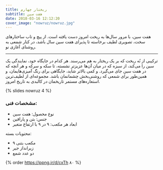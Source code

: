 ```yaml
---
title: ریختار چهارم
subtitle: هفت سین
date: 2018-03-16 12:12:20
cover_image: "nowruz/nowruz.jpg"
---
```

هفت سین، با مرور سال‌ها به ریخت امروز دست یافته است. از پیچ و تاب ساختارهای سخت، تصویری لطیف برخاسته تا پذیرای هفت سین سال باشد، در کنار شمعی به روشنای آغازی نو.

<hr class="style-two">

ترکیبی از نُه ریخت که بر یک ریختار به هم می‌رسند. هر کدام در جایگاه خود، نمایندگی یک سین را می‌کند، از سبزه که در میان آن‌ها عزیزتر نشسته، تا سکه و سرکه و هر آنچه که در هفت سین جای می‌گیرد. و کمی بالاتر شاید، جایگاهی برای رنگ آمیز‌ی‌هایمان، و همین‌طور برای شمعی که روشنی‌بخش چشمانمان باشد. مجموعه‌ای از لطیف‌ترین استعاره‌های مستمر تاریخمان در کالبدی به تاریخ امروز.

{% slides nowruz 4 %}	

### مشخصات فنی:

- نوع محصول: هفت سین
- جنس: بتن و پارافین
- ابعاد هر مکعب: ۹ در ۹ با ارتفاع متغیر

محتویات بسته:
- ۹ مکعب بتنی
- زیرانداز جیر
- دو عدد شمع 

{% order https://ppng.ir/d/cxTh ۸۰ %}
